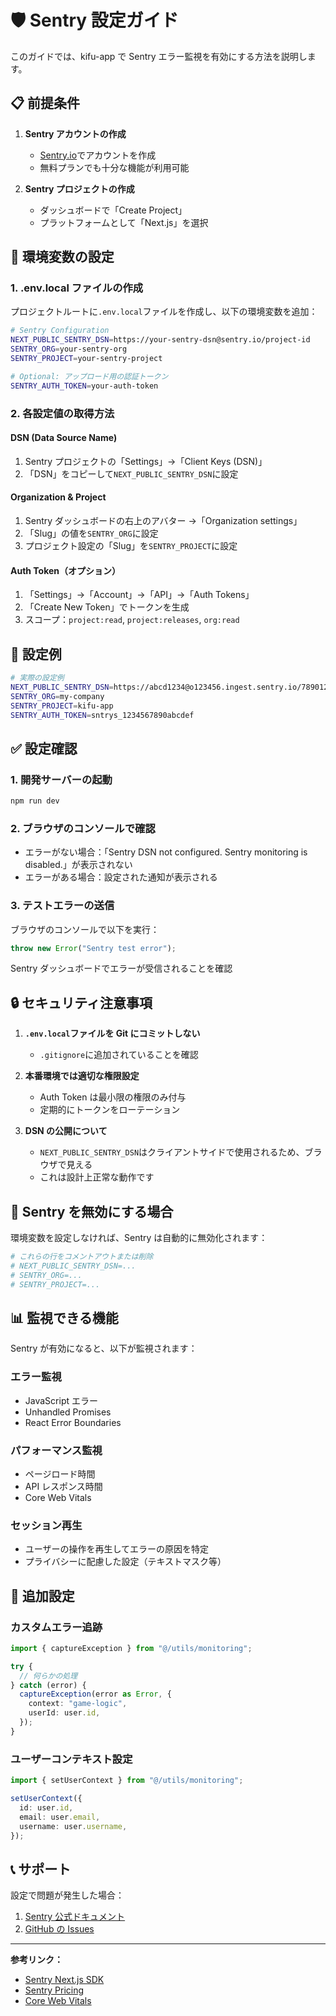 # 🛡️ Sentry 設定ガイド

このガイドでは、kifu-app で Sentry エラー監視を有効にする方法を説明します。

## 📋 前提条件

1. **Sentry アカウントの作成**

   - [Sentry.io](https://sentry.io)でアカウントを作成
   - 無料プランでも十分な機能が利用可能

2. **Sentry プロジェクトの作成**
   - ダッシュボードで「Create Project」
   - プラットフォームとして「Next.js」を選択

## 🔧 環境変数の設定

### 1. .env.local ファイルの作成

プロジェクトルートに`.env.local`ファイルを作成し、以下の環境変数を追加：

```bash
# Sentry Configuration
NEXT_PUBLIC_SENTRY_DSN=https://your-sentry-dsn@sentry.io/project-id
SENTRY_ORG=your-sentry-org
SENTRY_PROJECT=your-sentry-project

# Optional: アップロード用の認証トークン
SENTRY_AUTH_TOKEN=your-auth-token
```

### 2. 各設定値の取得方法

#### DSN (Data Source Name)

1. Sentry プロジェクトの「Settings」→「Client Keys (DSN)」
2. 「DSN」をコピーして`NEXT_PUBLIC_SENTRY_DSN`に設定

#### Organization & Project

1. Sentry ダッシュボードの右上のアバター →「Organization settings」
2. 「Slug」の値を`SENTRY_ORG`に設定
3. プロジェクト設定の「Slug」を`SENTRY_PROJECT`に設定

#### Auth Token（オプション）

1. 「Settings」→「Account」→「API」→「Auth Tokens」
2. 「Create New Token」でトークンを生成
3. スコープ：`project:read`, `project:releases`, `org:read`

## 🎯 設定例

```bash
# 実際の設定例
NEXT_PUBLIC_SENTRY_DSN=https://abcd1234@o123456.ingest.sentry.io/7890123
SENTRY_ORG=my-company
SENTRY_PROJECT=kifu-app
SENTRY_AUTH_TOKEN=sntrys_1234567890abcdef
```

## ✅ 設定確認

### 1. 開発サーバーの起動

```bash
npm run dev
```

### 2. ブラウザのコンソールで確認

- エラーがない場合：「Sentry DSN not configured. Sentry monitoring is disabled.」が表示されない
- エラーがある場合：設定された通知が表示される

### 3. テストエラーの送信

ブラウザのコンソールで以下を実行：

```javascript
throw new Error("Sentry test error");
```

Sentry ダッシュボードでエラーが受信されることを確認

## 🔒 セキュリティ注意事項

1. **`.env.local`ファイルを Git にコミットしない**

   - `.gitignore`に追加されていることを確認

2. **本番環境では適切な権限設定**

   - Auth Token は最小限の権限のみ付与
   - 定期的にトークンをローテーション

3. **DSN の公開について**
   - `NEXT_PUBLIC_SENTRY_DSN`はクライアントサイドで使用されるため、ブラウザで見える
   - これは設計上正常な動作です

## 🚫 Sentry を無効にする場合

環境変数を設定しなければ、Sentry は自動的に無効化されます：

```bash
# これらの行をコメントアウトまたは削除
# NEXT_PUBLIC_SENTRY_DSN=...
# SENTRY_ORG=...
# SENTRY_PROJECT=...
```

## 📊 監視できる機能

Sentry が有効になると、以下が監視されます：

### エラー監視

- JavaScript エラー
- Unhandled Promises
- React Error Boundaries

### パフォーマンス監視

- ページロード時間
- API レスポンス時間
- Core Web Vitals

### セッション再生

- ユーザーの操作を再生してエラーの原因を特定
- プライバシーに配慮した設定（テキストマスク等）

## 🔧 追加設定

### カスタムエラー追跡

```typescript
import { captureException } from "@/utils/monitoring";

try {
  // 何らかの処理
} catch (error) {
  captureException(error as Error, {
    context: "game-logic",
    userId: user.id,
  });
}
```

### ユーザーコンテキスト設定

```typescript
import { setUserContext } from "@/utils/monitoring";

setUserContext({
  id: user.id,
  email: user.email,
  username: user.username,
});
```

## 📞 サポート

設定で問題が発生した場合：

1. [Sentry 公式ドキュメント](https://docs.sentry.io/platforms/javascript/guides/nextjs/)
2. [GitHub の Issues](https://github.com/tmhr1850/kifu-app/issues)

---

**参考リンク：**

- [Sentry Next.js SDK](https://docs.sentry.io/platforms/javascript/guides/nextjs/)
- [Sentry Pricing](https://sentry.io/pricing/)
- [Core Web Vitals](https://web.dev/vitals/)
